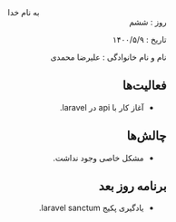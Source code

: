 <div dir="rtl" align="center">
به نام خدا
</div>
<div dir="rtl" align="right">
روز : ششم

تاریخ : ۱۴۰۰/۵/۹

نام و نام خانوادگی : علیرضا محمدی

## فعالیت‌ها

* آغاز کار با api در laravel.

## چالش‌ها

* مشکل خاصی وجود نداشت.

## برنامه روز بعد

* یادگیری پکیج laravel sanctum.

</div>
